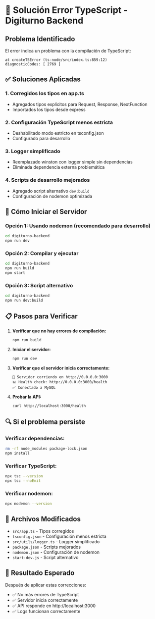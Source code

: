 # 🔧 Solución Error TypeScript - Digiturno Backend

## Problema Identificado

El error indica un problema con la compilación de TypeScript:
```
at createTSError (ts-node/src/index.ts:859:12)
diagnosticCodes: [ 2769 ]
```

## ✅ Soluciones Aplicadas

### 1. Corregidos los tipos en app.ts
- Agregados tipos explícitos para Request, Response, NextFunction
- Importados los tipos desde express

### 2. Configuración TypeScript menos estricta
- Deshabilitado modo estricto en tsconfig.json
- Configurado para desarrollo

### 3. Logger simplificado
- Reemplazado winston con logger simple sin dependencias
- Eliminada dependencia externa problemática

### 4. Scripts de desarrollo mejorados
- Agregado script alternativo `dev:build`
- Configuración de nodemon optimizada

## 🚀 Cómo Iniciar el Servidor

### Opción 1: Usando nodemon (recomendado para desarrollo)
```bash
cd digiturno-backend
npm run dev
```

### Opción 2: Compilar y ejecutar
```bash
cd digiturno-backend
npm run build
npm start
```

### Opción 3: Script alternativo
```bash
cd digiturno-backend
npm run dev:build
```

## 📋 Pasos para Verificar

1. **Verificar que no hay errores de compilación:**
   ```bash
   npm run build
   ```

2. **Iniciar el servidor:**
   ```bash
   npm run dev
   ```

3. **Verificar que el servidor inicia correctamente:**
   ```
   🚀 Servidor corriendo en http://0.0.0.0:3000
   📊 Health check: http://0.0.0.0:3000/health
   ✅ Conectado a MySQL
   ```

4. **Probar la API:**
   ```bash
   curl http://localhost:3000/health
   ```

## 🔍 Si el problema persiste

### Verificar dependencias:
```bash
rm -rf node_modules package-lock.json
npm install
```

### Verificar TypeScript:
```bash
npx tsc --version
npx tsc --noEmit
```

### Verificar nodemon:
```bash
npx nodemon --version
```

## 📁 Archivos Modificados

- `src/app.ts` - Tipos corregidos
- `tsconfig.json` - Configuración menos estricta
- `src/utils/logger.ts` - Logger simplificado
- `package.json` - Scripts mejorados
- `nodemon.json` - Configuración de nodemon
- `start-dev.js` - Script alternativo

## 🎯 Resultado Esperado

Después de aplicar estas correcciones:
- ✅ No más errores de TypeScript
- ✅ Servidor inicia correctamente
- ✅ API responde en http://localhost:3000
- ✅ Logs funcionan correctamente 